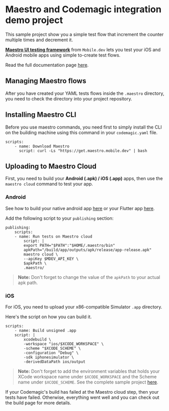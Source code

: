 # Maestro and Codemagic integration demo project

This sample project show you a simple test flow that increment the counter multiple times and decrement it.


[**Maestro UI testing framework**](https://mobile.dev/) from `Mobile.dev` lets you test your iOS and Android mobile apps using simple to-create test flows.

Read the full documentation page [here](https://docs.codemagic.io/integrations/maestro-integration/).

## Managing Maestro flows
After you have created your YAML tests flows inside the `.maestro` directory, you need to check the directory into your project repository.

## Installing Maestro CLI
Before you use maestro commands, you need first to simply install the CLI on the building machine using this command in your `codemagic.yaml` file.

```
scripts:
    - name: Download Maestro
      script: curl -Ls "https://get.maestro.mobile.dev" | bash
```


## Uploading to Maestro Cloud

First, you need to build your **Android (.apk) / iOS (.app)** apps, then use the `maestro cloud` command to test your app.

### Android 

See how to build your native android app [here](https://docs.codemagic.io/yaml-quick-start/building-a-native-android-app/) or your Flutter app [here](https://docs.codemagic.io/yaml-quick-start/building-a-flutter-app/).

Add the following script to your `publishing` section:

```
publishing:
    scripts:
    - name: Run tests on Maestro cloud
        script: | 
        export PATH="$PATH":"$HOME/.maestro/bin"
        apkPath="/build/app/outputs/apk/release/app-release.apk"
        maestro cloud \
        --apiKey $MDEV_API_KEY \
        $apkPath \
        .maestro/
```

> **Note:** Don't forget to change the value of the `apkPath` to your actual apk path.

### iOS
For iOS, you need to upload your x86-compatible Simulator `.app` directory.

Here's the script on how you can build it.

```
scripts:
    - name: Build unsigned .app
    script: | 
        xcodebuild \
        -workspace "ios/$XCODE_WORKSPACE" \
        -scheme "$XCODE_SCHEME" \
        -configuration "Debug" \
        -sdk iphonesimulator \
        -derivedDataPath ios/output
```


> **Note:** Don't forget to add the environment variables that holds your XCode workspace name under `$XCODE_WORKSPACE` and the Scheme name under `$XCODE_SCHEME`. See the complete sample project [here](https://github.com/codemagic-ci-cd/codemagic-sample-projects/tree/main/integrations/maestro_integration_demo_project/codemagic.yaml).


If your Codemagic's build has failed at the Maestro cloud step, then your tests have failed. Otherwise, everything went well and you can check out the build page for more details.